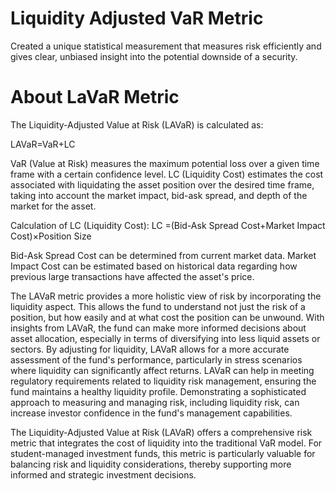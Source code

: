 # Liquidity Adjusted VaR Metric
Created a unique statistical measurement that measures risk efficiently and gives clear, unbiased insight into the potential downside of a security.

# About LaVaR Metric
The Liquidity-Adjusted Value at Risk (LAVaR) is calculated as:

LAVaR=VaR+LC

VaR (Value at Risk) measures the maximum potential loss over a given time frame with a certain confidence level.
LC (Liquidity Cost) estimates the cost associated with liquidating the asset position over the desired time frame, taking into account the market impact, bid-ask spread, and depth of the market for the asset.

Calculation of LC (Liquidity Cost):
LC =(Bid-Ask Spread Cost+Market Impact Cost)×Position Size

Bid-Ask Spread Cost can be determined from current market data.
Market Impact Cost can be estimated based on historical data regarding how previous large transactions have affected the asset's price.

The LAVaR metric provides a more holistic view of risk by incorporating the liquidity aspect. This allows the fund to understand not just the risk of a position, but how easily and at what cost the position can be unwound. With insights from LAVaR, the fund can make more informed decisions about asset allocation, especially in terms of diversifying into less liquid assets or sectors. By adjusting for liquidity, LAVaR allows for a more accurate assessment of the fund's performance, particularly in stress scenarios where liquidity can significantly affect returns. LAVaR can help in meeting regulatory requirements related to liquidity risk management, ensuring the fund maintains a healthy liquidity profile. Demonstrating a sophisticated approach to measuring and managing risk, including liquidity risk, can increase investor confidence in the fund's management capabilities.

The Liquidity-Adjusted Value at Risk (LAVaR) offers a comprehensive risk metric that integrates the cost of liquidity into the traditional VaR model. For student-managed investment funds, this metric is particularly valuable for balancing risk and liquidity considerations, thereby supporting more informed and strategic investment decisions.
